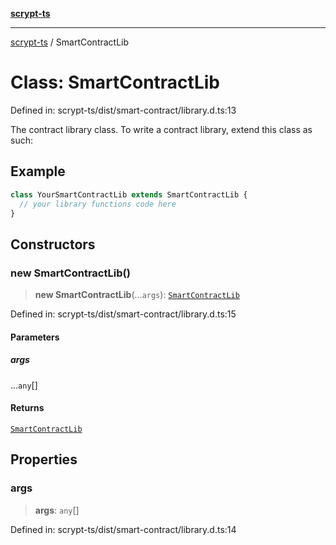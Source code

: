 [**scrypt-ts**](../README.md)

***

[scrypt-ts](../globals.md) / SmartContractLib

# Class: SmartContractLib

Defined in: scrypt-ts/dist/smart-contract/library.d.ts:13

The contract library class. To write a contract library, extend this class as such:

## Example

```ts
class YourSmartContractLib extends SmartContractLib {
  // your library functions code here
}
```

## Constructors

### new SmartContractLib()

> **new SmartContractLib**(...`args`): [`SmartContractLib`](SmartContractLib.md)

Defined in: scrypt-ts/dist/smart-contract/library.d.ts:15

#### Parameters

##### args

...`any`[]

#### Returns

[`SmartContractLib`](SmartContractLib.md)

## Properties

### args

> **args**: `any`[]

Defined in: scrypt-ts/dist/smart-contract/library.d.ts:14
